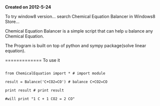 <strong>Created on 2012-5-24</strong>

To try window8 version... search Chemical Equation Balancer in Windows8 Store...

Chemical Equation Balancer is a simple script that 
can help u balance any Chemical Equation.

The Program is built on top of python and sympy package(solve linear equation).

=============
To use it  
<code>  
from ChemicalEquation import *   # import module  
result = Balance('C+CO2=CO')     # balance C+CO2=CO   
print result                     # print result  
#will print "1 C + 1 CO2  = 2 CO"
</code>